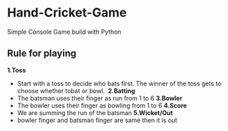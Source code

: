 # Hand-Cricket-Game
Simple Console Game build with Python

## Rule for playing
**1.Toss**
* Start with a toss to decide who bats first. The winner of the toss gets to choose whether tobat or bowl.&nbsp;
**2.Batting**
* The batsman uses their finger as run from 1 to 6
**3.Bowler**
* The bowler uses their finger as bowling from 1 to 6
**4.Score**
* We are summing the run of the batsman
**5.Wicket/Out**
* bowler finger and batsman finger are same then it is out
